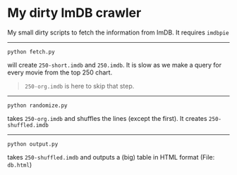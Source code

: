 # My dirty ImDB crawler

My small dirty scripts to fetch the information from ImDB.
It requires `imdbpie`

----

	python fetch.py
	
will create `250-short.imdb` and `250.imdb`. It is slow as we make a query for every movie from the top 250 chart.

> `250-org.imdb` is here to skip that step.

----

	python randomize.py

takes `250-org.imdb` and shuffles the lines (except the first). It creates `250-shuffled.imdb`

----

	python output.py

takes `250-shuffled.imdb` and outputs a (big) table in HTML format (File: `db.html`)
